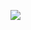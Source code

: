 
<a href="https://unity.com/" target="_blank"><img src="https://img.shields.io/badge/Unity-FFFFFF?style=for-the-badge&logo=Unity&logoColor=000000"/></a>

<!-- ![Anurag's GitHub stats](https://github-readme-stats.vercel.app/api?username=sugyeongkimdev&show_icons=true&theme=radical) -->

